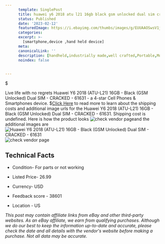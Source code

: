 ```yaml
---
      template: SinglePost
      title: huawei y6 2018 atu l21 16gb black gsm unlocked dual sim cracked 61631
      status: Published
      date: '2023-02-12'
      featuredImage: https://i.ebayimg.com/thumbs/images/g/EUUAAOSwsV1jVttt/s-l225.jpg
      categories: 
      excerpt: >-
        [smartphone,device ,hand held device]
      meta:
      canonicalLink: ''
      description: [handheld,industrially made,well crafted,Portable,Mobile,Compact,Convenient,Lightweight,Maneuverable,Man-portable,Miniature,Carriable,Hand-held,Light,Holdable,Transportable,Mobile device,Pocket-sized,On-the-go,Wireless,Cordless,Compact size,Convenient size, smartphone,device ,hand held device]
      noindex: false
      
        
---
```

$

Live life with no regrets Huawei Y6 2018 (ATU-L21) 16GB - Black (GSM Unlocked) Dual SIM - CRACKED - 61631 - a 4-star Cell Phones & Smartphones device.
$[Click Here](https://www.ebay.com/itm/144781078588?hash=item21b59ff03c%3Ag%3AEUUAAOSwsV1jVttt&mkevt=1&mkcid=1&mkrid=711-53200-19255-0&campid=%253CePNCampaignId%253E&customid=%253CreferenceId%253E&toolid=10049) to read more to learn about the shipping costs and additional image urls for the Huawei Y6 2018 (ATU-L21) 16GB - Black (GSM Unlocked) Dual SIM - CRACKED - 61631. Shipping cost is undefined. Here is how the product looks ![check vendor page](https://i.ebayimg.com/thumbs/images/g/EUUAAOSwsV1jVttt/s-l225.jpg)and the additional images are![Huawei Y6 2018 (ATU-L21) 16GB - Black (GSM Unlocked) Dual SIM - CRACKED - 61631](https://i.ebayimg.com/images/g/EUUAAOSwsV1jVttt/s-l1600.jpg)![check vendor page](https://origin-galleryplus.ebayimg.com/ws/web/144781078588_2_0_1/225x225.jpg,https://origin-galleryplus.ebayimg.com/ws/web/144781078588_3_0_1/225x225.jpg,https://origin-galleryplus.ebayimg.com/ws/web/144781078588_4_0_1/225x225.jpg,https://origin-galleryplus.ebayimg.com/ws/web/144781078588_5_0_1/225x225.jpg,https://origin-galleryplus.ebayimg.com/ws/web/144781078588_6_0_1/225x225.jpg,https://origin-galleryplus.ebayimg.com/ws/web/144781078588_7_0_1/225x225.jpg,https://origin-galleryplus.ebayimg.com/ws/web/144781078588_8_0_1/225x225.jpg)



 ## Technical Facts 



     
      

 - Condition- For parts or not working 


      

 - Listed Price- 26.99 


      

 - Currency- USD 


      

 - Feedback score - 38601 


      

 - Location - US 


      
      

 *_This post may contain affiliate links from eBay and other third-party websites. As an eBay affiliate, we earn from qualifying purchases. Although we do our best to keep the information up-to-date and accurate, please check the date and all details with the vendor's website before making a purchase. Not all data may be accurate._*







